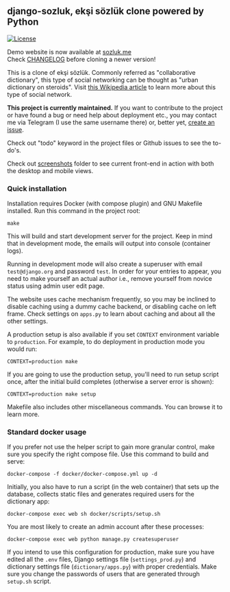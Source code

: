 ﻿## django-sozluk, ekşi sözlük clone powered by Python
[![License](https://img.shields.io/badge/License-BSD%203--Clause-blue.svg)](LICENSE)

Demo website is now available at [sozluk.me](https://sozluk.me/) \
Check [CHANGELOG](CHANGELOG) before cloning a newer version!

This is a clone of ekşi sözlük. Commonly referred as "collaborative dictionary",
this type of social networking can be thought as "urban dictionary on steroids". Visit
[this Wikipedia article](https://en.wikipedia.org/wiki/Ek%C5%9Fi_S%C3%B6zl%C3%BCk) to learn more about
this type of social network.


**This project is currently maintained.** If you want to contribute to the project or have found a bug
or need help about deployment etc., you may contact me via
Telegram (I use the same username there) or, better yet, [create an issue](https://github.com/realsuayip/django-sozluk/issues/new).

Check out "todo" keyword in the project files or Github issues to see the to-do's.

Check out [screenshots](screenshots) folder to see current front-end in action with both the desktop and mobile views.

### Quick installation

Installation requires Docker (with compose plugin) and GNU Makefile installed.
Run this command in the project root:

    make

This will build and start development server for the project. Keep in mind that
in development mode, the emails will output into console (container logs).

Running in development mode will also create a superuser with email `test@django.org` and password
`test`. In order for your entries to appear, you need to make yourself an actual author i.e.,
remove yourself from novice status using admin user edit page.

The website uses cache mechanism frequently, so you may be inclined to disable
caching using a dummy cache backend, or disabling cache on left frame. Check settings
on `apps.py` to learn about caching and about all the other settings.

A production setup is also available if you set `CONTEXT` environment variable
to `production`. For example, to do deployment in production mode you would run:

    CONTEXT=production make

If you are going to use the production setup, you'll need to run setup script
once, after the initial build completes (otherwise a server error is shown):

    CONTEXT=production make setup

Makefile also includes other miscellaneous commands. You can browse it to learn
more.

### Standard docker usage
If you prefer not use the helper script to gain more granular control, make sure you specify
the right compose file. Use this command to build and serve:

    docker-compose -f docker/docker-compose.yml up -d

Initially, you also have to run a script (in the web container) that sets up the
database, collects static files and generates required users for the dictionary app:

    docker-compose exec web sh docker/scripts/setup.sh

You are most likely to create an admin account after these processes:

    docker-compose exec web python manage.py createsuperuser

If you intend to use this configuration for production, make sure you have
edited all the `.env` files, Django settings file (`settings_prod.py`) and
dictionary settings file (`dictionary/apps.py`) with proper credentials.
Make sure you change the passwords of users that are generated
through `setup.sh` script.
